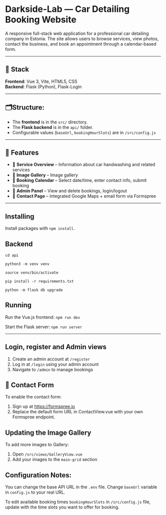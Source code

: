 



# Darkside-Lab — Car Detailing Booking Website
A responsive full-stack web application for a professional car detailing company in Estonia. The site allows users to browse services, view photos, contact the business, and book an appointment through a calendar-based form.

---

## 🔧 Stack

**Frontend**: Vue 3, Vite, HTML5, CSS  
**Backend**: Flask (Python), Flask-Login  

---

## 🗂️Structure:
- The **frontend** is in the `src/` directory.
- The **Flask backend** is in the `api/` folder.
- Configurable values (`baseUrl`, `bookingHourSlots`) are in `/src/config.js`

---

## 📁 Features

- 🧼 **Service Overview** – Information about car handwashing and related services
- 📸 **Image Gallery** – Image gallery
- 📆 **Booking Calendar** – Select date/time, enter contact info, submit booking
- 🔐 **Admin Panel** – View and delete bookings, login/logout
- 📍 **Contact Page** – Integrated Google Maps + email form via Formspree

---

## Installing

Install packages with `npm install`.

## Backend

`cd api`

`python3 -m venv venv`

`source venv/bin/activate` 

`pip install -r requirements.txt` 

`python -m flask db upgrade` 

## Running

Run the Vue.js frontend:
`npm run dev`

Start the Flask server:
`npm run server`

---

## Login, register and Admin views
 
1. Create an admin account at `/register`
2. Log in at `/login` using your admin account
3. Navigate to `/admin` to manage bookings


## 📨 Contact Form

To enable the contact form:

1. Sign up at https://formspree.io
2. Replace the default form URL in ContactView.vue with your own Formspree endpoint.


## Updating the Image Gallery

To add more images to Gallery: 

1. Open `/src/views/GalleryView.vue`
2. Add your images to the `main-grid` section


## Configuration Notes:

You can change the base API URL in the `.env` file.
Change `baseUrl` variable in `config.js` to your real URL.

To edit available booking times `bookingHourSlots` in `/src/config.js` file, update with the time slots you want to offer for booking.